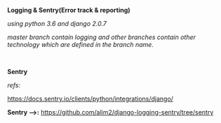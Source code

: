 **Logging & Sentry(Error track & reporting)**

_using python 3.6 and django 2.0.7_

_master branch contain logging and other branches contain other technology which are defined in the branch name._

<br>

**Sentry**

_refs:_
 
https://docs.sentry.io/clients/python/integrations/django/


**Sentry -->:** https://github.com/alim2/django-logging-sentry/tree/sentry